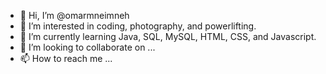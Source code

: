 - 👋 Hi, I’m @omarmneimneh
- 👀 I’m interested in coding, photography, and powerlifting.
- 🌱 I’m currently learning Java, SQL, MySQL, HTML, CSS, and Javascript.
- 💞️ I’m looking to collaborate on ...
- 📫 How to reach me ...

<!---
omarmneimneh/omarmneimneh is a ✨ special ✨ repository because its `README.md` (this file) appears on your GitHub profile.
You can click the Preview link to take a look at your changes.
--->
